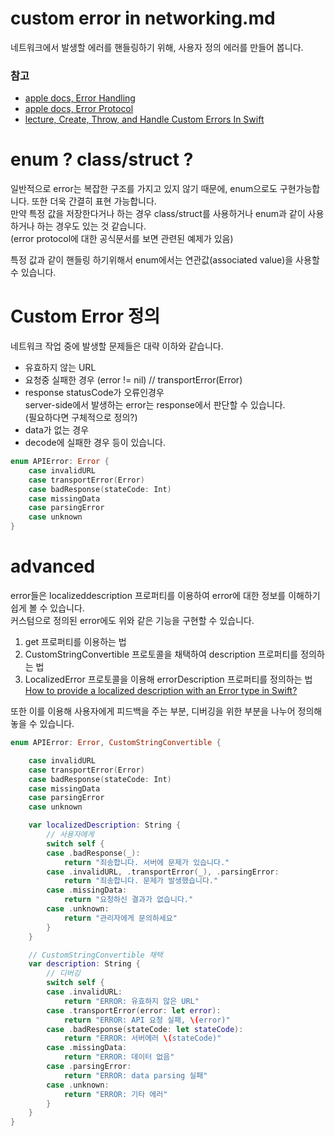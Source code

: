 # custom error in networking.md

네트워크에서 발생할 에러를 핸들링하기 위해, 사용자 정의 에러를 만들어 봅니다. 

### 참고
- [apple docs, Error Handling](https://docs.swift.org/swift-book/documentation/the-swift-programming-language/errorhandling/)
- [apple docs, Error Protocol](https://developer.apple.com/documentation/swift/error)
- [lecture, Create, Throw, and Handle Custom Errors In Swift](https://www.advancedswift.com/custom-errors-in-swift/)

# enum ? class/struct ?

일반적으로 error는 복잡한 구조를 가지고 있지 않기 때문에, enum으로도 구현가능합니다. 또한 더욱 간결히 표현 가능합니다.  
만약 특정 값을 저장한다거나 하는 경우 class/struct를 사용하거나 enum과 같이 사용하거나 하는 경우도 있는 것 같습니다.  
(error protocol에 대한 공식문서를 보면 관련된 예제가 있음)  
  
특정 값과 같이 핸들링 하기위해서 enum에서는 연관값(associated value)을 사용할 수 있습니다.  

# Custom Error 정의 
네트워크 작업 중에 발생할 문제들은 대략 이하와 같습니다. 
* 유효하지 않는 URL
* 요청중 실패한 경우 (error != nil) // transportError(Error)
* response statusCode가 오류인경우   
  server-side에서 발생하는 error는 response에서 판단할 수 있습니다.   
  (필요하다면 구체적으로 정의?)  
* data가 없는 경우
* decode에 실패한 경우 
등이 있습니다.

```swift
enum APIError: Error {
    case invalidURL
    case transportError(Error)
    case badResponse(stateCode: Int)
    case missingData
    case parsingError
    case unknown
}
```


# advanced

error들은 localizeddescription 프로퍼티를 이용하여 error에 대한 정보를 이해하기 쉽게 볼 수 있습니다.   
커스텀으로 정의된 error에도 위와 같은 기능을 구현할 수 있습니다.  
1. get 프로퍼티를 이용하는 법
2. CustomStringConvertible 프로토콜을 채택하여 description 프로퍼티를 정의하는 법
3. LocalizedError 프로토콜을 이용해 errorDescription 프로퍼티를 정의하는 법 [How to provide a localized description with an Error type in Swift?](https://www.tutorialspoint.com/how-to-provide-a-localized-description-with-an-error-type-in-swift)

또한 이를 이용해 사용자에게 피드백을 주는 부분, 디버깅을 위한 부분을 나누어 정의해 놓을 수 있습니다.  

```swift
enum APIError: Error, CustomStringConvertible {

    case invalidURL
    case transportError(Error)
    case badResponse(stateCode: Int)
    case missingData
    case parsingError
    case unknown

    var localizedDescription: String {
        // 사용자에게
        switch self {
        case .badResponse(_):
            return "죄송합니다. 서버에 문제가 있습니다."
        case .invalidURL, .transportError(_), .parsingError:
            return "죄송합니다. 문제가 발생했습니다."
        case .missingData:
            return "요청하신 결과가 없습니다."
        case .unknown:
            return "관리자에게 문의하세요"
        }
    }

    // CustomStringConvertible 채택
    var description: String {
        // 디버깅
        switch self {
        case .invalidURL:
            return "ERROR: 유효하지 않은 URL"
        case .transportError(error: let error):
            return "ERROR: API 요청 실패, \(error)"
        case .badResponse(stateCode: let stateCode):
            return "ERROR: 서버에러 \(stateCode)"
        case .missingData:
            return "ERROR: 데이터 없음"
        case .parsingError:
            return "ERROR: data parsing 실패"
        case .unknown:
            return "ERROR: 기타 에러"
        }
    }
}

```



